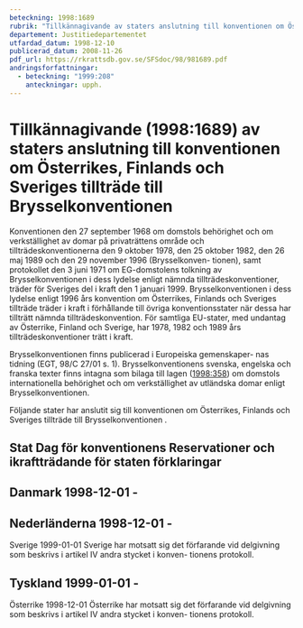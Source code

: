 ```yaml
---
beteckning: 1998:1689
rubrik: "Tillkännagivande av staters anslutning till konventionen om Österrikes, Finlands och Sveriges tillträde till Brysselkonventionen"
departement: Justitiedepartementet
utfardad_datum: 1998-12-10
publicerad_datum: 2008-11-26
pdf_url: https://rkrattsdb.gov.se/SFSdoc/98/981689.pdf
andringsforfattningar:
  - beteckning: "1999:208"
    anteckningar: upph.
---
```


# Tillkännagivande (1998:1689) av staters anslutning till konventionen om Österrikes, Finlands och Sveriges tillträde till Brysselkonventionen

Konventionen den 27 september 1968 om domstols behörighet och om verkställighet av domar på privaträttens område och tillträdeskonventionerna den 9 oktober 1978, den 25 oktober 1982, den 26 maj 1989 och den 29 november 1996 (Brysselkonven- tionen), samt protokollet den 3 juni 1971 om EG-domstolens tolkning av Brysselkonventionen i dess lydelse enligt nämnda tillträdeskonventioner, träder för Sveriges del i kraft den 1 januari 1999. Brysselkonventionen i dess lydelse enligt 1996 års konvention om Österrikes, Finlands och Sveriges tillträde träder i kraft i förhållande till övriga konventionsstater när dessa har tillträtt nämnda tillträdeskonvention. För samtliga EU-stater, med undantag av Österrike, Finland och Sverige, har 1978, 1982 och 1989 års tillträdeskonventioner trätt i kraft.

Brysselkonventionen finns publicerad i Europeiska gemenskaper- nas tidning (EGT, 98/C 27/01 s. 1). Brysselkonventionens svenska, engelska och franska texter finns intagna som bilaga till lagen ([1998:358](https://selex.se/eli/sfs/1998/358)) om domstols internationella behörighet och om verkställighet av utländska domar enligt Brysselkonventionen.

Följande stater har anslutit sig till konventionen om Österrikes, Finlands och Sveriges tillträde till Brysselkonventionen .

## Stat		Dag för konventionens 		Reservationer och ikraftträdande för staten	förklaringar

## Danmark		1998-12-01			-

## Nederländerna	1998-12-01			-

Sverige		1999-01-01			Sverige har motsatt sig det förfarande vid delgivning som beskrivs i artikel IV andra stycket i konven- tionens protokoll.

## Tyskland	1999-01-01			-

Österrike	1998-12-01			Österrike har motsatt sig det förfarande vid delgivning som beskrivs i artikel IV andra stycket i konven- tionens protokoll.